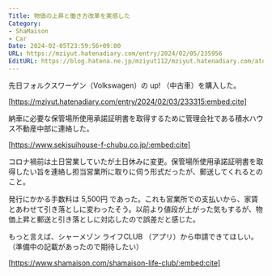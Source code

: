 ```yaml
---
Title: 物価の上昇と働き方改革を実感した
Category:
- ShaMaison
- Car
Date: 2024-02-05T23:59:56+09:00
URL: https://mziyut.hatenadiary.com/entry/2024/02/05/235956
EditURL: https://blog.hatena.ne.jp/mziyut112/mziyut.hatenadiary.com/atom/entry/6801883189080909454
---
```


先日フォルクスワーゲン（Volkswagen）の up! （中古車）を購入した。

[https://mziyut.hatenadiary.com/entry/2024/02/03/233315:embed:cite]

納車に必要な保管場所使用承諾証明書を取得するために管理会社である積水ハウス不動産中部に連絡した。

[https://www.sekisuihouse-f-chubu.co.jp/:embed:cite]

コロナ禍前は土日営業していたが土日休みに変更。保管場所使用承諾証明書を取得したい旨を連絡し担当営業所に取りに伺う形式だったが、郵送してくれるとのこと。

発行にかかる手数料は 5,500円 であった。これも営業所での支払いから、家賃とあわせて引き落としに変わったそう。以前より値段が上がった気もするが、物価上昇と郵送と引き落としに対応したので誤差だと感じた。

もっと言えば、シャーメゾン ライフCLUB （アプリ）から申請できてほしい。（準備中の記載があったので期待したい）

[https://www.shamaison.com/shamaison-life-club/:embed:cite]
